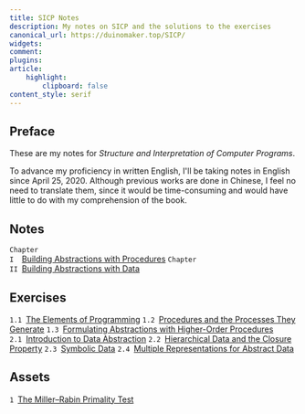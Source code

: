 ```yaml
---
title: SICP Notes
description: My notes on SICP and the solutions to the exercises
canonical_url: https://duinomaker.top/SICP/
widgets:
comment:
plugins:
article:
    highlight:
        clipboard: false
content_style: serif
---
```


## Preface

These are my notes for *Structure and Interpretation of Computer Programs*.

To advance my proficiency in written English, I'll be taking notes in English since April 25, 2020. Although previous works are done in Chinese, I feel no need to translate them, since it would be time-consuming and would have little to do with my comprehension of the book.

## Notes

<code class="rigid">Chapter I&nbsp;&nbsp;</code><a href="/SICP/notes/1/" target="_self">Building Abstractions with Procedures</a>
<code class="rigid">Chapter II&nbsp;</code><a href="/SICP/notes/2/" target="_self">Building Abstractions with Data</a>
<!-- <code class="rigid">Chapter III&nbsp;</code>Modularity, Objects, and State
<code class="rigid">Chapter IV&nbsp;&nbsp;</code>Metalinguistic Abstraction
<code class="rigid">Chapter V&nbsp;&nbsp;&nbsp;</code>Computing with Register Machines -->

## Exercises

<code class="rigid">1.1&nbsp;</code><a href="/SICP/exercises/1-1/" target="_self">The Elements of Programming</a>
<code class="rigid">1.2&nbsp;</code><a href="/SICP/exercises/1-2/" target="_self">Procedures and the Processes They Generate</a>
<code class="rigid">1.3&nbsp;</code><a href="/SICP/exercises/1-3/" target="_self">Formulating Abstractions with Higher-Order Procedures</a>
<code class="rigid">2.1&nbsp;</code><a href="/SICP/exercises/2-1/" target="_self">Introduction to Data Abstraction</a>
<code class="rigid">2.2&nbsp;</code><a href="/SICP/exercises/2-2/" target="_self">Hierarchical Data and the Closure Property</a>
<code class="rigid">2.3&nbsp;</code><a href="/SICP/exercises/2-3/" target="_self">Symbolic Data</a>
<code class="rigid">2.4&nbsp;</code><a href="/SICP/exercises/2-4/" target="_self">Multiple Representations for Abstract Data</a>
<!-- <code class="rigid">2.5&nbsp;</code><a href="/SICP/exercises/2-5/" target="_self">Systems with Generic Operations</a> -->

## Assets

<code class="rigid">1&nbsp;</code><a href="/SICP/assets/miller-rabin/" target="_self">The Miller–Rabin Primality Test</a>